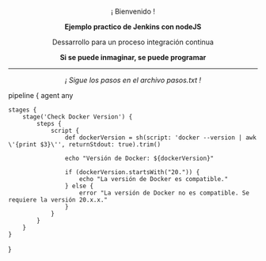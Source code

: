 <p align="center">¡ Bienvenido !</p>
<p align="center"><b>Ejemplo practico de Jenkins con nodeJS</b></p>
<p align="center"><a>Dessarrollo para un proceso integración continua</a></p>
<p align="center"><b>Si se puede inmaginar, se puede programar</b></p>
<hr>
<p align="center"><i>¡ Sigue los pasos en el archivo pasos.txt !</i></p>

pipeline {
    agent any
    
    stages {
        stage('Check Docker Version') {
            steps {
                script {
                    def dockerVersion = sh(script: 'docker --version | awk \'{print $3}\'', returnStdout: true).trim()
                    
                    echo "Versión de Docker: ${dockerVersion}"
                    
                    if (dockerVersion.startsWith("20.")) {
                        echo "La versión de Docker es compatible."
                    } else {
                        error "La versión de Docker no es compatible. Se requiere la versión 20.x.x."
                    }
                }
            }
        }
    }
}
